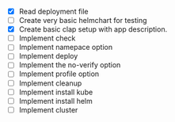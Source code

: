 - [x] Read deployment file
- [ ] Create very basic helmchart for testing
- [x] Create basic clap setup with app description.
- [ ] Implement check 
- [ ] Implement namepace option
- [ ] Implement deploy
- [ ] Implement the no-verify option
- [ ] Implement profile option
- [ ] Implement cleanup
- [ ] Implement install kube
- [ ] Implement install helm
- [ ] Implement cluster
